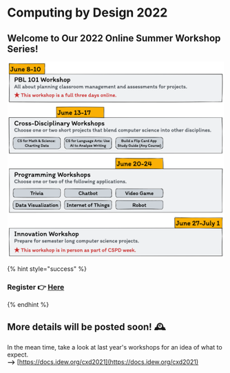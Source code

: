 # Computing by Design 2022

## Welcome to Our 2022 Online Summer Workshop Series!

![](<.gitbook/assets/image (2).png>)

{% hint style="success" %}
### Register 👉 [Here](https://iu.co1.qualtrics.com/jfe/form/SV\_43h61F7ieHxzRC6)
{% endhint %}

## More details will be posted soon! 🕰

In the mean time, take a look at last year's workshops for an idea of what to expect.\
**-->** [https://docs.idew.org/cxd2021](https://docs.idew.org/cxd2021)
